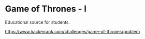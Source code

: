 # Game of Thrones - I
Educational source for students.

https://www.hackerrank.com/challenges/game-of-thrones/problem
